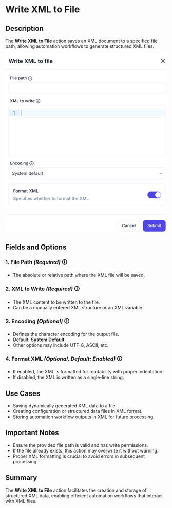 # Write XML to File

## Description

The **Write XML to File** action saves an XML document to a specified file path, allowing automation workflows to generate structured XML files.

![Write XML to File UI](write-xml-to-file.png)

## Fields and Options  

### **1. File Path** *(Required)* 🛈

- The absolute or relative path where the XML file will be saved.

### **2. XML to Write** *(Required)* 🛈

- The XML content to be written to the file.
- Can be a manually entered XML structure or an XML variable.

### **3. Encoding** *(Optional)* 🛈

- Defines the character encoding for the output file.  
- Default: **System Default**  
- Other options may include UTF-8, ASCII, etc.

### **4. Format XML** *(Optional, Default: Enabled)* 🛈

- If enabled, the XML is formatted for readability with proper indentation.
- If disabled, the XML is written as a single-line string.

## Use Cases

- Saving dynamically generated XML data to a file.
- Creating configuration or structured data files in XML format.
- Storing automation workflow outputs in XML for future processing.

## Important Notes

- Ensure the provided file path is valid and has write permissions.
- If the file already exists, this action may overwrite it without warning.
- Proper XML formatting is crucial to avoid errors in subsequent processing.

## Summary

The **Write XML to File** action facilitates the creation and storage of structured XML data, enabling efficient automation workflows that interact with XML files.
